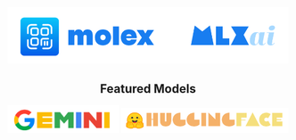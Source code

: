 <p align="center">
  <img src="assets/mlxai.png" width="600"/>
</p>

<h2 align="center">Featured Models</h2>

<p align="center">
  <a href="https://gemini.google.com"><img width=200 src="assets/gemini_model.png"></a>
  <a href="https://huggingface.co"><img width=300 src="assets/hf_model.png"></a>
</p>